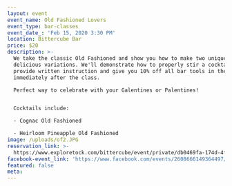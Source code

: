 ```yaml
---
layout: event
event_name: Old Fashioned Lovers
event_type: bar-classes
event_date_: 'Feb 15, 2020 3:30 PM'
location: Bittercube Bar
price: $20
description: >-
  We take the classic Old Fashioned and show you how to make two unique and
  delicious variations. We'll demonstrate how to properly stir a cocktail,
  provide written instruction and give you 10% off all bar tools in the Bazaar
  immediately after the class. 

  Perfect way to celebrate with your Galentines or Palentines!


  Cocktails include:

  - Cognac Old Fashioned

  - Heirloom Pineapple Old Fashioned
image: /uploads/of2.JPG
reservation_link: >-
  https://www.exploretock.com/bittercube/event/private/db0469fa-174d-4f4b-b01b-6a2bfb212903
facebook-event_link: 'https://www.facebook.com/events/2608666149364497/'
featured: false
meta:
---
```


